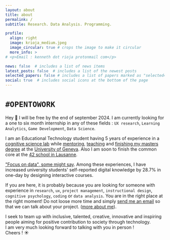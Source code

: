```yaml
---
layout: about
title: about
permalink: /
subtitle: Research. Data Analysis. Programming.

profile:
  align: right
  image: krioja_medium.jpeg
  image_circular: true # crops the image to make it circular
  more_info: >
# <p>Email : kenneth dot rioja protonmail com</p>

news: false  # includes a list of news items
latest_posts: false  # includes a list of the newest posts
selected_papers: false # includes a list of papers marked as "selected={true}"
social: true  # includes social icons at the bottom of the page
---
```


# `#OPENTOWORK`

Hey 👋 I will be free by the end of september 2024. I am currently looking for a one to six month internship in any of these fields : `UX research`, `Learning Analytics`, `Game Development`, `Data Science`.

I am an Educational Technology student having 5 years of experience in a [cognitive science lab](https://www.unige.ch/fapse/brainlearning/) while [mentoring](https://www.linkedin.com/posts/kennethrioja_projet-dinnovation-p%C3%A9dagogique-comp%C3%A9tences-activity-7046728449331269632-67lV), [teaching](https://elearning.unige.ch/formation/) and [finishing my masters degree](https://maltt.unige.ch/) at the [University of Geneva](https://unige.ch/). Also I am soon to finish the common core at the [42 school in Lausanne](https://42lausanne.ch/).

<!-- Accomplished X as by measured Y by doing Z -->
["Focus on data", some might say](https://www.google.com/about/careers/applications/interview-tips/?hl=en_US). Among these experiences, I have increased university students' self-reported digital knowledge by 28.7% in one-day by designing interactive courses.

If you are here, it is probably because you are looking for someone with experience in `research`, `ux`, `project management`, `instructional design`, `cognitive psychology`, `coding` or `data analysis`. You are in the right place at the right moment! Do not loose more time and simply [send me an email](mailto:kennethrioja@protonmail.com) so that we can talk about your project. ([more about me](https://kennethrioja.github.io/blog/2023/university-between-bachelor-and-master/)).

I seek to team up with inclusive, talented, creative, innovative and inspiring people aiming for positive contribution to society through technology.<br>
I am very much looking forward to talking with you in person !<br>
Cheers ! ☀️